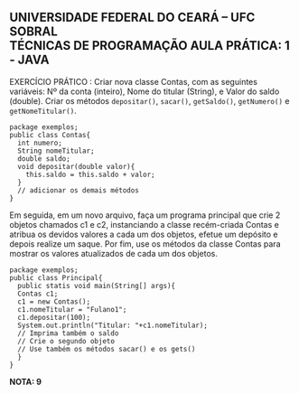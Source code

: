 <h2> UNIVERSIDADE FEDERAL DO CEARÁ – UFC SOBRAL<br>
TÉCNICAS DE PROGRAMAÇÃO 
AULA PRÁTICA: 1 - JAVA </h2>
 
EXERCÍCIO PRÁTICO :
Criar nova classe Contas, com as seguintes variáveis: Nº da conta (inteiro), Nome do titular 
(String), e Valor do saldo (double). Criar os métodos ```depositar()```, ```sacar()```, ```getSaldo()```, ```getNumero()``` 
e ```getNomeTitular()```.
```
package exemplos;
public class Contas{
  int numero;
  String nomeTitular;
  double saldo;
  void depositar(double valor){
    this.saldo = this.saldo + valor;
  }
  // adicionar os demais métodos
}
```
Em seguida, em um novo arquivo, faça um programa principal que crie 2 objetos chamados c1
e c2, instanciando a classe recém-criada Contas e atribua os devidos valores a cada um dos 
objetos, efetue um depósito e depois realize um saque. Por fim, use os métodos da classe Contas
para mostrar os valores atualizados de cada um dos objetos.
```
package exemplos;
public class Principal{
  public statis void main(String[] args){
  Contas c1;
  c1 = new Contas();
  c1.nomeTitular = "Fulano1";
  c1.depositar(100);
  System.out.println("Titular: "+c1.nomeTitular);
  // Imprima também o saldo
  // Crie o segundo objeto
  // Use também os métodos sacar() e os gets()
  }
}
```

<strong>NOTA: 9 </strong>
